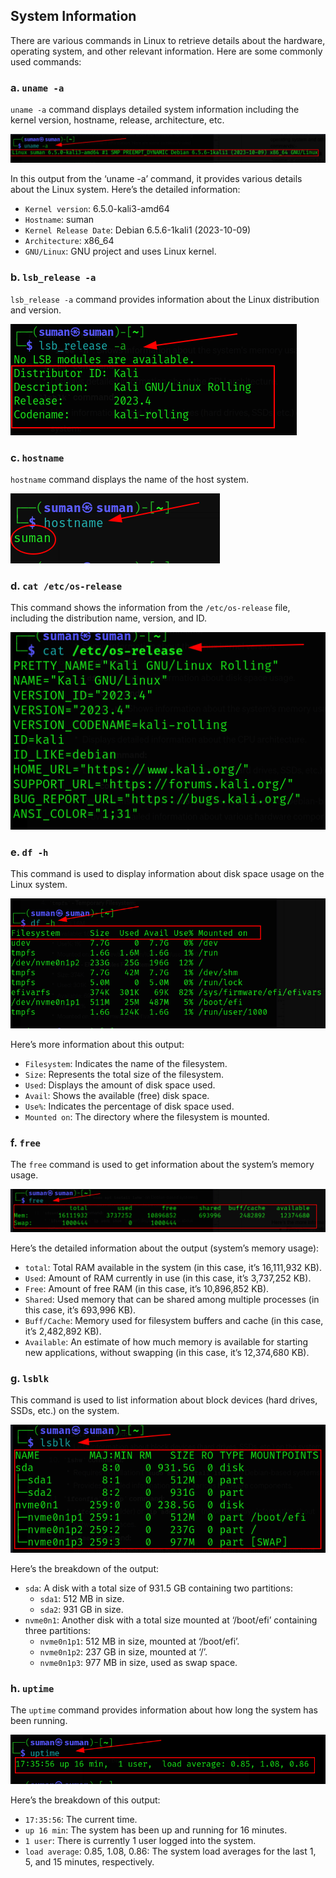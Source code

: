 ## System Information

There are various commands in Linux to retrieve details about the hardware, operating system, and other relevant information. Here are some commonly used commands:

### a. `uname -a`

`uname -a` command displays detailed system information including the kernel version, hostname, release, architecture, etc.

![uname](/assets/uname.png)

In this output from the ‘uname -a’ command, it provides various details about the Linux system. Here’s the detailed information:
- `Kernel version`: 6.5.0-kali3-amd64
- `Hostname`: suman
- `Kernel Release Date`: Debian 6.5.6-1kali1 (2023-10-09)
- `Architecture`: x86_64
- `GNU/Linux`: GNU project and uses Linux kernel.

### b. `lsb_release -a`

`lsb_release -a` command provides information about the Linux distribution and version.

![lsb_release](/assets/ls_re.png)

### c. `hostname`

`hostname` command displays the name of the host system.

![hostname](/assets/hostname.png)

### d. `cat /etc/os-release`

This command shows the information from the `/etc/os-release` file, including the distribution name, version, and ID.

![os-release](/assets/os-release.png)

### e. `df -h`

This command is used to display information about disk space usage on the Linux system.

![df-h](/assets/df-h.png)

Here’s more information about this output:
- `Filesystem`: Indicates the name of the filesystem.
- `Size`: Represents the total size of the filesystem.
- `Used`: Displays the amount of disk space used.
- `Avail`: Shows the available (free) disk space.
- `Use%`: Indicates the percentage of disk space used.
- `Mounted on`: The directory where the filesystem is mounted.

### f. `free`

The `free` command is used to get information about the system’s memory usage.

![free](/assets/free.png)

Here’s the detailed information about the output (system’s memory usage):
- `total`: Total RAM available in the system (in this case, it’s 16,111,932 KB).
- `Used`: Amount of RAM currently in use (in this case, it’s 3,737,252 KB).
- `Free`: Amount of free RAM (in this case, it’s 10,896,852 KB).
- `Shared`: Used memory that can be shared among multiple processes (in this case, it’s 693,996 KB).
- `Buff/Cache`: Memory used for filesystem buffers and cache (in this case, it’s 2,482,892 KB).
- `Available`: An estimate of how much memory is available for starting new applications, without swapping (in this case, it’s 12,374,680 KB).

### g. `lsblk`

This command is used to list information about block devices (hard drives, SSDs, etc.) on the system.

![lsblk](/assets/lsblk.png)

Here’s the breakdown of the output:
- `sda`: A disk with a total size of 931.5 GB containing two partitions:
  - `sda1`: 512 MB in size.
  - `sda2`: 931 GB in size.
- `nvme0n1`: Another disk with a total size mounted at ‘/boot/efi’ containing three partitions:
  - `nvme0n1p1`: 512 MB in size, mounted at ‘/boot/efi’.
  - `nvme0n1p2`: 237 GB in size, mounted at ‘/’.
  - `nvme0n1p3`: 977 MB in size, used as swap space.

### h. `uptime`

The `uptime` command provides information about how long the system has been running.

![uptime](/assets/uptime.png)

Here’s the breakdown of this output:
- `17:35:56`: The current time.
- `up 16 min`: The system has been up and running for 16 minutes.
- `1 user`: There is currently 1 user logged into the system.
- `load average`: 0.85, 1.08, 0.86: The system load averages for the last 1, 5, and 15 minutes, respectively.
